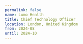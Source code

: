 ```yaml
---
permalink: false
name: Lumo Health
title: Chief Technology Officer
location: London, United Kingdom
from: 2024-08
until: 2024-10
---
```

